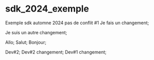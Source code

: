 # sdk_2024_exemple
Exemple sdk automne 2024
pas de conflit #1
Je fais un changement;

Je suis un autre changement;

Allo;
Salut;
Bonjour;

Dev#2;
Dev#2 changement;
Dev#1 changement;

